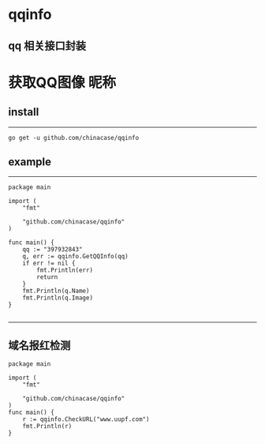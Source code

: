 # qqinfo  
  qq 相关接口封装
------
# 获取QQ图像 昵称
## install
------
```
go get -u github.com/chinacase/qqinfo
```

## example
------
```
package main

import (
	"fmt"

	"github.com/chinacase/qqinfo"
)

func main() {
	qq := "397932843"
	q, err := qqinfo.GetQQInfo(qq)
	if err != nil {
		fmt.Println(err)
		return
	}
	fmt.Println(q.Name)
	fmt.Println(q.Image)
}


```
------
## 域名报红检测
```
package main

import (
	"fmt"

	"github.com/chinacase/qqinfo"
)
func main() {
	r := qqinfo.CheckURL("www.uupf.com")
	fmt.Println(r)
}
```

